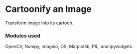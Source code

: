 # Cartoonify an Image
Transform image into its cartoon.<br/>
### Modules used
OpenCV, Numpy, Imageio, OS, Matplotlib, PIL, and ipywidgets
